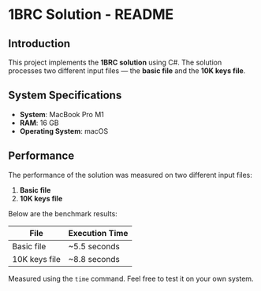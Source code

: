 # 1BRC Solution - README

## Introduction

This project implements the **1BRC solution** using C#. The solution processes two different input files — the **basic file** and the **10K keys file**.

## System Specifications
- **System**: MacBook Pro M1
- **RAM**: 16 GB
- **Operating System**: macOS

## Performance

The performance of the solution was measured on two different input files:
1. **Basic file**
2. **10K keys file**

Below are the benchmark results:

| **File**          | **Execution Time** |
|-------------------|--------------------|
| Basic file        | ~5.5 seconds       |
| 10K keys file     | ~8.8 seconds       |

Measured using the `time` command. Feel free to test it on your own system.
